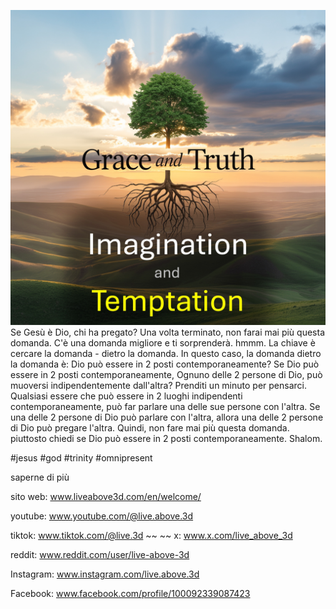 ![Video cover image](../cover.jpg)
Se Gesù è Dio, chi ha pregato?
Una volta terminato, non farai mai più questa domanda.
C'è una domanda migliore e ti sorprenderà.
hmmm.
La chiave è cercare la domanda - dietro la domanda.
In questo caso, la domanda dietro la domanda è:
Dio può essere in 2 posti contemporaneamente?
Se Dio può essere in 2 posti contemporaneamente,
Ognuno delle 2 persone di Dio, può muoversi indipendentemente dall'altra?
Prenditi un minuto per pensarci.
Qualsiasi essere che può essere in 2 luoghi indipendenti contemporaneamente, può far parlare una delle sue persone con l'altra.
Se una delle 2 persone di Dio può parlare con l'altra, allora una delle 2 persone di Dio può pregare l'altra.
Quindi, non fare mai più questa domanda.
piuttosto chiedi se Dio può essere in 2 posti contemporaneamente.
Shalom.


#jesus #god #trinity #omnipresent


saperne di più

sito web: www.liveabove3d.com/en/welcome/

youtube: www.youtube.com/@live.above.3d

tiktok: www.tiktok.com/@live.3d ~~ ~~ x: www.x.com/live_above_3d

reddit: www.reddit.com/user/live-above-3d

Instagram: www.instagram.com/live.above.3d

Facebook: www.facebook.com/profile/100092339087423
